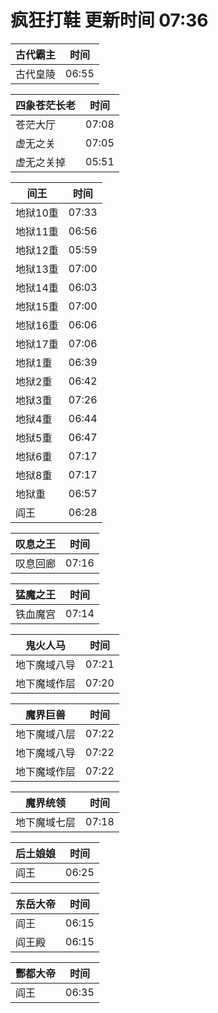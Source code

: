 # 疯狂打鞋 更新时间 07:36

| 古代霸主   | 时间    |
|--------|-------|
| 古代皇陵 | 06:55 |

| 四象苍茫长老   | 时间    |
|--------|-------|
| 苍茫大厅 | 07:08 |
| 虚无之关 | 07:05 |
| 虚无之关掉 | 05:51 |

| 间王   | 时间    |
|--------|-------|
| 地狱10重 | 07:33 |
| 地狱11重 | 06:56 |
| 地狱12重 | 05:59 |
| 地狱13重 | 07:00 |
| 地狱14重 | 06:03 |
| 地狱15重 | 07:00 |
| 地狱16重 | 06:06 |
| 地狱17重 | 07:06 |
| 地狱1重 | 06:39 |
| 地狱2重 | 06:42 |
| 地狱3重 | 07:26 |
| 地狱4重 | 06:44 |
| 地狱5重 | 06:47 |
| 地狱6重 | 07:17 |
| 地狱8重 | 07:17 |
| 地狱重 | 06:57 |
| 阎王 | 06:28 |

| 叹息之王   | 时间    |
|--------|-------|
| 叹息回廊 | 07:16 |

| 猛魔之王   | 时间    |
|--------|-------|
| 铁血魔宫 | 07:14 |

| 鬼火人马   | 时间    |
|--------|-------|
| 地下魔域八导 | 07:21 |
| 地下魔域作层 | 07:20 |

| 魔界巨兽   | 时间    |
|--------|-------|
| 地下魔域八层 | 07:22 |
| 地下魔域八导 | 07:22 |
| 地下魔域作层 | 07:22 |

| 魔界统领   | 时间    |
|--------|-------|
| 地下魔域七层 | 07:18 |

| 后土娘娘   | 时间    |
|--------|-------|
| 阎王 | 06:25 |

| 东岳大帝   | 时间    |
|--------|-------|
| 阎王 | 06:15 |
| 阎王殿 | 06:15 |

| 酆都大帝   | 时间    |
|--------|-------|
| 阎王 | 06:35 |